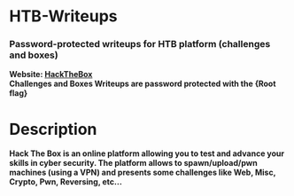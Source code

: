 # HTB-Writeups
<h3>Password-protected writeups for HTB platform (challenges and boxes)</h3>
<b>Website: <a href="https://www.hackthebox.eu/">HackTheBox</a></b> <br>
<b>Challenges and Boxes Writeups are password protected with the {Root flag}</b> <br>
<h1>Description</h1>
    <b>Hack The Box is an online platform allowing you to test and advance your skills in cyber security. The platform allows to spawn/upload/pwn machines (using a VPN) and presents some challenges like Web, Misc, Crypto, Pwn, Reversing, etc...</b></br>
